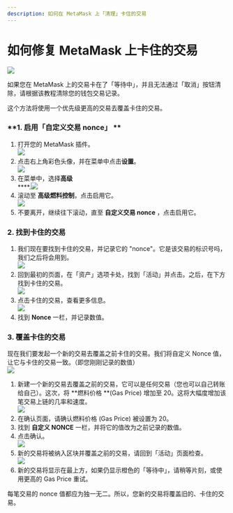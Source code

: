 ```yaml
---
description: 如何在 MetaMask 上「清理」卡住的交易
---
```


# 如何修复 MetaMask 上卡住的交易

![](https://gblobscdn.gitbook.com/assets%2F-MHREX7DHcljbY5IkjgJ%2F-MbGTDNZ6xd3\_Q-qSEP5%2F-MbJqpp1p79V-5V3Lv1m%2Fdocs%20masthead%20\(12\).png?alt=media\&token=760ddc2a-1dd9-46ab-8a2f-a2ca54a29043)

如果您在 MetaMask 上的交易卡在了「等待中」，并且无法通过「取消」按钮清除，请根据该教程清除您的钱包交易记录。

这个方法将使用一个优先级更高的交易去覆盖卡住的交易。

### **1. 启用「**自定义交易 nonce**」 ** <a href="1-enable-customized-transaction-nonce" id="1-enable-customized-transaction-nonce"></a>

1. 打开您的 MetaMask 插件。\
   ![](https://lh6.googleusercontent.com/fYsgD0BKjYVjrbCpbEQgMyWG_sW-4c2Ev7wu9bVzsOWtqIzCmYqiv6Xj8G_FY2TK5uYul3XaOY2WflfcW1W56R2KCuyW-Y5RjHH9DZDgUmATLlnOnMPn371nniPZqaaD7KAgYgMc)
2. 点击右上角彩色头像，并在菜单中点击**设置**。\
   ![](https://lh3.googleusercontent.com/DpSeFrHsmPNXU73C3NB9iRANEe81rJ2XUhbxs6k7PqJSVy6IkAijeX_TeIbUupalmD3mlE2G0C90XHJJy_JPk-\_mswNRf4liUwR4AUhx2AWygp4yIP9kjHo1QQk\_60wEtjGkfwSk)
3. 在菜单中，选择**高级**\
   ****.![](https://lh4.googleusercontent.com/F-o1qfi84wh6YNUP16b8lbyS6f8i04SYEUR2VrncMbBaoeaAjOw4Af_oOwRUfWnhZn6NFb4O1uopoc1KNego8XelHmDDWeRRAb0oMJGE_ZI_xJJeqfH-bJrai0pakyxC-235E4nq)
4. 滚动至 **高级燃料控制**，点击启用它。\
   ![](https://lh5.googleusercontent.com/ePraz\_2Z8k1V62DMROjv0jbIjEcf8ATvaH-Lxe5wtoNo6oVTyRPelC1m7UVaizcNpW5bHByrbC9xv1KDZfjNnXvQ8J0ukHUHK7vK4rX5gpQVHmfyJr81wCGdeArvksNhshon1Btn)
5. 不要离开，继续往下滚动，直至 **自定义交易 nonce** ，点击启用它。

### **2. 找到卡住的交易** <a href="2-find-your-stuck-transaction" id="2-find-your-stuck-transaction"></a>

1. 我们现在要找到卡住的交易，并记录它的 "nonce"。它是该交易的标识号吗，我们之后将会用到。\
   ![](https://lh4.googleusercontent.com/xKBEnt5a62c5Wzg_MCLIbVUWuL4fws1ohBAX9LAkGS71vslHk7QuMF24jAfkAdmsLunPVfT9c3FxCmGar5z7jNZnd4WMgzQsoxxbYw1Lp59Az5kG72COn0JblFXktHbmgMnF1LeY)
2. 回到最初的页面，在「资产」选项卡处，找到「活动」并点击。之后，在下方找到卡住的交易。\
   ![](https://lh5.googleusercontent.com/9qVjhK1kEKDL8l4TTdOFo4o547PDIIeQpCCY18gPyaUFJrpFbyYhMfBQ1CRzjjrllgrcqVbwkhxKCZBNlIad8J1yCpMVhsBKjIAcwfsQHQb7jnl2RD2ufQU-zNEn2Hn2g4LGvYDU)
3. 点击卡住的交易，查看更多信息。\
   ![](https://lh4.googleusercontent.com/HMd5iKjIvm-f7Xi7xtecTsq56x1i15GjUkwCm5Z\_83xMfOXDd2jabcCDyUwELf51IHseEeCk2WnvWfHwTSUlFnLAJrmjkkOfm_fA5fimgdABnYfdjmBxxst8TOaUJUhc2iO_CN-k)
4. 找到 **Nonce** 一栏，并记录数值。

### **3. 覆盖卡住的交易** <a href="3-overwrite-the-stuck-transaction" id="3-overwrite-the-stuck-transaction"></a>

现在我们要发起一个新的交易去覆盖之前卡住的交易。我们将自定义 Nonce 值，让它与卡住的交易一致。（即您刚刚记录的数值）\
![](https://gblobscdn.gitbook.com/assets%2F-MHREX7DHcljbY5IkjgJ%2F-M_Qf9PqrqKwKENMLChq%2F-M_QfJwbI-p6skTud7\_o%2Fimage.png?alt=media\&token=13db2345-9ad7-46a4-9937-7f26d7187749)

1. 新建一个新的交易去覆盖之前的交易，它可以是任何交易（您也可以自己转账给自己）。这次，将 **燃料价格 **(Gas Price) 增加至 20。这将大幅度增加该笔交易上链的几率和速度。\
   ![](https://gblobscdn.gitbook.com/assets%2F-MHREX7DHcljbY5IkjgJ%2F-M_Qf9PqrqKwKENMLChq%2F-M_Qft-wFWL0NENZfvV\_%2Fimage.png?alt=media\&token=14028feb-3c51-405c-bc3e-3d8e87d1d37d)
2. 在确认页面，请确认燃料价格 (Gas Price) 被设置为 20。
3. 找到 **自定义 NONCE** 一栏，并将它的值改为之前记录的数值。
4. 点击确认。\
   ![](https://lh6.googleusercontent.com/PYhYm2ro0SVzerBo5qguFIPOYl0DjLSfl0JT8UdfN3T4i-0hjBq-CQvr-UA0bSyG-ZndrWmLGptfZUcnGBlvUk118GGZn7ciDNaC4hmfovH9v_M5XMIYmkAmB-Fr-6TTpYnnDX1p)
5. 新的交易将被纳入区块并覆盖之前的交易，请回到「活动」页面检查。\
   ![](https://lh6.googleusercontent.com/Iw3e0YP4ORhPgw8-MNxvzlDlfgG5nD226P4ixiziPC\_9j3\_LfU3o1-\_LA2yDmegbRw5x9Sgk3RACFJJkyJDrFJA1j2J93H21uGhhWabkdDQUHsU_oVdkZVQTTWaQPzXHAWClpsb4)
6. 新的交易将显示在最上方，如果仍显示橙色的「等待中」，请稍等片刻，或使用更高的 Gas Price 重试。

每笔交易的 nonce 值都应为独一无二。所以，您新的交易将覆盖旧的、卡住的交易。
